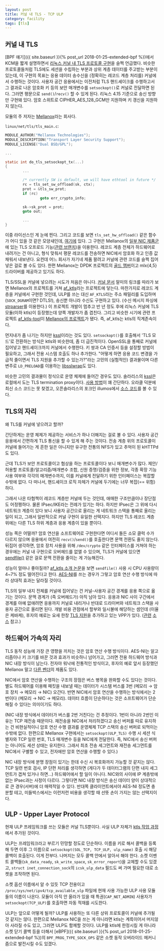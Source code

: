 ```yaml
---
layout: post
title: 커널 내 TLS - TCP ULP
category: facility
tags: [tls]
---
```

## 커널 내 TLS

[BPF 얘기]({{ site.baseurl }}{% post_url 2018-01-25-extended-bpf %})에서 KCM을 짧게 설명하면서 [리눅스 커널 내 TLS 프로토콜 구현](https://wariua.cafe24.com/wiki/Documentation/networking/tls.txt)을 슬쩍 언급했다. 비슷한 프로토콜들처럼 TLS에도 세션을 수립하는 부분과 상위 계층 데이터를 주고받는 부분이 있는데, 이 구현의 목표는 응용 데이터 송수신을 (정확히는 레코드 계층 처리를) 커널에서 수행하는 것이다. 사용자 공간 응용에서는 이전처럼 TLS 핸드셰이크를 수행하고서 그 결과로 나온 암호화 키 등의 보안 매개변수를 `setsockopt()`로 커널로 전달하면 된다. 그러면 평문으로 `send()`/`recv()` 할 수 있게 된다. 리눅스 4.15 기준으로 송신 방향만 구현돼 있다. 암호 스위트로 CIPHER_AES_128_GCM만 지원하며 키 갱신을 지원하지 않는다.

모듈의 주 저자는 [Mellanox](http://www.mellanox.com/)라는 회사다.

`linux/net/tls/tls_main.c`:
```c
MODULE_AUTHOR("Mellanox Technologies");
MODULE_DESCRIPTION("Transport Layer Security Support");
MODULE_LICENSE("Dual BSD/GPL");

...

static int do_tls_setsockopt_tx(...)
{
        ...

        /* currently SW is default, we will have ethtool in future */
        rc = tls_set_sw_offload(sk, ctx);
        prot = &tls_sw_prot;
        if (rc)
                goto err_crypto_info;

        sk->sk_prot = prot;
        goto out;

        ...
}
```

이중 라이선스인 게 눈에 띈다. 그리고 코드를 보면 `tls_set_hw_offload()` 같은 함수가 어디 있을 것 같은 모양새인데, [여기에](https://github.com/Mellanox/tls-offload/blob/tls_device_v3/net/tls/tls_device.c) 있다. 그 구현은 Mellanox의 [일부 NIC 제품군](http://www.mellanox.com/page/programmable_network_adapters)에 있는 TLS 오프로드 기능([관련 브랜치](https://github.com/Mellanox/tls-offload/tree/tls_device_v3))을 이용한다. 레코드 계층 전체가 하드웨어로 내려가는 건 아니고, 형식 맞춰서 평문 레코드를 전송하면 NIC에서 암호화 하고 인증 값 채워서 내보낸다. 요컨데 어느 회사가 자기네 제품 팔려고 커널에 관련 코드를 슬쩍 집어넣은 걸로 볼 수도 있다. 한편 Mellanox는 DPDK 프로젝트의 [골드 멤버](http://dpdk.org/about)이고 mlx{4,5} 드라이버를 제공하고 있기도 하다.

TLS/SSL을 커널에 넣으려는 시도가 처음은 아니다. [커널 문서](https://wariua.cafe24.com/wiki/Documentation/networking/tls.txt) 말미의 링크를 따라가 보면 Mellanox의 프로젝트를 거쳐 [af_ktls](https://github.com/ktls/af_ktls)라는 프로젝트에 닿는다. 마찬가지로 레코드 계층을 커널에서 구현한 것인데, ULP를 쓰는 대신 `AF_KTLS`라는 주소 패밀리를 도입하며 (`SOCK_DGRAM`이면? DTLS!), 송신뿐 아니라 수신도 구현하고 있다. (수신 메시지 파싱에 [strparser](https://wariua.cafe24.com/wiki/Documentation/networking/strparser.txt)를 이용한다.) 이 프로젝트 개발이 멈추고 반 년 정도 후에 리눅스 커널에 TLS 모듈(이하 ktls)이 등장했는데 양쪽 개발자가 좀 겹친다. 그리고 비슷한 시기에 관련 프로젝트 [af_ktls-tool](https://github.com/ktls/af_ktls-tool)이 [Mellanox의 프로젝트](https://github.com/Mellanox/tls-af_ktls_tool)가 됐다. 즉, af_ktls는 ktls의 직계존속이다.

먼지내가 좀 나기는 하지만 [kssl](http://www.ksl.ci.kyutech.ac.jp/~kourai/research/kssl/kssl.html)이라는 것도 있다. `setsockopt()`를 호출해서 'TLS 모드'로 전환하는 방식은 ktls와 비슷한데, 좀 더 급진적이다. OpenSSL을 통째로 커널에 집어넣고 핸드셰이크까지 커널에서 수행한다. 키 쌍과 CA 인증서 등을 설정할 방법이 필요하고, 그래서 전용 시스템 호출도 하나 추가한다. "어떻게 하면 응용 코드 변경을 가급적 줄이면서 TLS 지원을 추가할 수 있는가?"라는 고민의 (실험적인) 결과물이며 다른 변주로 `LD_PRELOAD`를 이용하는 [libsslwrap](http://www.ksl.ci.kyutech.ac.jp/~kourai/research/libsslwrap/libsslwrap.html)도 있다.

비슷한 고민의 결과물이 정식으로 운영 체제에 들어간 경우도 있다. 솔라리스의 [kssl](https://docs.oracle.com/cd/E36784_01/html/E36883/kssl-5.html)은 로컬에서 도는 TLS termination proxy이다. [사용 방법](http://www.c0t0d0s0.org/archives/5575-Less-known-Solaris-Features-kssl.html)이 꽤 간단하다. 오라클 덕분에 최신 소스 코드는 못 찾겠고, 오픈솔라리스의 포크인 illumos에서 [소스 코드](http://src.illumos.org/source/xref/illumos-gate/usr/src/uts/common/inet/kssl/)를 볼 수 있다.

## TLS의 자리

왜 TLS를 커널에 넣으려고 할까?

간단하게는 운영 체제가 제공하는 서비스가 하나 더해지는 걸로 볼 수 있다. 사용자 공간 응용에서 간편하게 TLS 통신을 할 수 있게 해 주는 것이다. 전송 계층 위의 프로토콜이 커널에 들어가는 게 흔한 일은 아니지만 유구한 전통의 NFS가 있고 추억이 된 kHTTPd도 있다.

근데 TLS가 보안 프로토콜이고 협상을 하는 프로토콜이다 보니 매개변수가 많다. 제안/허용할 프로토콜/알고리즘/매개변수 조합, 신원 증명/검증을 위한 정보, 각종 확장 기능 사용 여부와 각각의 매개변수까지, 이를 커널에게 전달하기 위한 인터페이스는 복잡할 수밖에 없다. 다 떠나서, 핸드셰이크 로직 자체가 커널에 두기에는 너무 복잡(== 위험)하다.

그래서 나온 타협책이 레코드 계층만 커널에 두는 것인데, 애매한 구조만큼이나 장단점도 어정쩡하다. 물론 IPsec/IKE라는 전례가 있기는 하다. 하지만 IPsec은 그 위에 다시 네트워크 계층이 있다 보니 사용자 공간으로 올리는 게 네트워크 스택을 통째로 올리는 일이 되고, 그래서 일반적으로 커널 구현이 유일한 선택지다. 하지만 TLS 레코드 계층 위에는 다른 TLS 하위 계층과 응용 계층이 있을 뿐이다.

성능 쪽은 어떨까? 암호 연산을 소프트웨어로 구현한다면 어디서 돌든 소모 클럭 수가 다르지 않으며 응용에서 여전히 `recv()`/`send()`를 호출한다면 문맥 전환도 줄지 않는다. 뒤집어 생각하면, 암호 장치 사용을 위해 `/dev/crypto` 같은 인터페이스를 거쳐야 하는 경우에는 커널 내 구현으로 오버헤드를 없앨 수 있으며, TLS가 커널에 있으면 [sendfile()](https://github.com/wariua/manpages-ko/wiki/sendfile%282%29) 같은 걸로 문맥 전환을 줄이는 게 가능해진다.

성능이 얼마나 좋아질까? [af_ktls 소개 논문](https://netdevconf.org/1.2/papers/ktls.pdf)을 보면 `sendfile()` 사용 시 CPU 사용량이 4~7% 정도 떨어진다고 한다. [AES-NI](https://ko.wikipedia.org/wiki/AES-NI)를 쓰는 경우가 그렇고 암호 연산 수행 방식에 따라 상대적 효과는 달라질 것이다.

TLS의 일부 내지 전체를 커널에 집어넣는 건 커널-사용자 공간 경계를 응용 쪽으로 옮기는 것이다. 문맥 경계가 (즉 오버헤드가) 아직 남아 있다. 응용과 NIC 사이 구간에서 경계를 아예 없애려면 응용까지 커널로 내리거나 반대로 드라이버와 네트워크 스택을 사용자 공간으로 올리면 된다. 개발 비용 관점에서 할부와 일시불에 해당하는 셈인데 (이율은 케바케), 후자의 예로는 요새 한창 [TLS 지원](https://wiki.fd.io/view/VPP/HostStack/TLS)을 추가하고 있는 VPP가 있다. ([관련](https://gerrit.fd.io/r/gitweb?p=vpp.git;a=tree;f=src/vnet/tls;h=1f2349ea297d7fdffd348383d69d0ab2913c12e8;hb=HEAD) [소](https://gerrit.fd.io/r/gitweb?p=vpp.git;a=tree;f=src/plugins/tlsmbedtls;h=b5806ecac0d1249be0c7995e6d62ce34054bbcaf;hb=HEAD)[스](https://gerrit.fd.io/r/gitweb?p=vpp.git;a=tree;f=src/plugins/tlsopenssl;h=50e37d2edea527af92e89e190076ee720a7648a4;hb=HEAD) 참고.)

## 하드웨어 가속의 자리

TLS 동작 성능에 가장 큰 영향을 끼치는 것은 암호 연산 수행 방식이다. AES-NI는 알고리즘이나 키 크기를 바꾼 것과 효과가 비슷하니 넘어가고, 그러면 전용 하드웨어 방식과 NIC 내장 방식이 남는다. 전자야 워낙에 전통적인 방식이고, 후자의 예로 앞서 등장했던 Mellanox 말고 [다른 벤더](http://interfacemasters.com/products/nics/encryption-nics/)의 제품도 있다.

NIC에서 암호 연산을 수행하는 구조의 장점은 버스 병목을 완화할 수도 있다는 것이다. 별도 하드웨어를 이용해 패킷을 내보낼 때는 데이터가 시스템 버스를 3번 (메모리 &rarr; 암호 장치 &rarr; 메모리 &rarr; NIC) 오간다. 반면 NIC에서 암호 연산을 수행하는 방식에서는 2번이다 (메모리 &rarr; NIC &rarr; 메모리). 데이터 흐름이 단순하다는 것은 소프트웨어가 단순해질 수 있다는 의미이기도 하다.

(NIC 내장 방식에서 데이터가 버스를 2번 거친다는 건 추정이다. 1번이 아니라 2번인 이유는 TCP 재전송 때문이다. 재전송을 NIC에서 처리하겠다고 송신 버퍼를 따로 유지하는 건 비현실적이니 암호 연산 수행 결과를 운영체제 TCP 스택의 송신 버퍼로 되먹이는 수밖에 없다. 한편으로 Mellanox 구현에서는 `setsockopt(ULP_TLS)` 수행 시 세션 식별자와 TCP 일련 번호, TLS 매개변수 등을 NIC에게 전달한다. 즉, NIC에서 송신 버퍼는 아니어도 세션 상태는 유지한다. 그래서 최초 전송 세그먼트와 재전송 세그먼트를 NIC에서 구별할 수 있고, 전자에만 암호 연산을 수행할 수 있다.)

NIC 내장 방식에 분명 장점이 있기는 한데 수신 시 복호화까지 가능할 것 같지는 않다. TCP 일련 번호 검사, IP 단편 처리를 생각하면 (게다가 두 데이터그램의 단편 내지 세그먼트가 겹쳐 있거나 하면...) 하드웨어에서 할 일이 아니다. NIC와의 사이에 IP 계층밖에 없는 IPsec과는 사정이 다르다. 그렇다면 NIC 내장 방식은 송신 데이터 양이 상대적으로 큰 경우(서버)에 더 매력적일 수 있다. 반대쪽 클라이언트에서야 AES-NI 정도면 충분할 테고, 미들박스에서는 이런저런 비용을 생각할 때 선뜻 손이 가지는 않는 선택지이다.

## ULP - Upper Layer Protocol

현재 ULP 프레임워크를 쓰는 모듈은 커널 TLS뿐이다. 사실 ULP 자체가 [ktls 작업 과정](https://github.com/Mellanox/tls-offload/commit/30ba54c)에서 추가된 것이다.

ULP는 프레임워크라고 부르기 민망할 정도로 단순하다. 이름을 키로 해서 콜백을 등록해 두면 이후 그 이름으로 `setsockopt(SOL_TCP, TCP_ULP, ulp_name)` 호출 시 해당 콜백이 호출된다. 이게 전부다. 나머지는 모두 콜백 안에서 알아서 해야 한다. 소켓 이벤트 콜백들(`sk_data_ready`, `sk_write_space`, `sk_error_report`)을 교체할 수도 있겠고, `struct inet_connection_sock`의 `icsk_ulp_data` 필드도 써 가며 필요한 대로 소켓을 조작하면 된다.

소켓 옵션 이름에서 알 수 있듯 TCP 전용이고 `/proc/sys/net/ipv4/tcp_available_ulp` 파일에 현재 사용 가능한 ULP 사용 모듈들의 이름이 나온다. 모듈이 아직 안 올라가 있을 때 특권(`CAP_NET_ADMIN`) 사용자가 `setsockopt(TCP_ULP)`를 호출하면 자동 적재를 시도한다.

ULP는 앞으로 어떻게 될까? ULP를 사용하는 또 다른 상위 프로토콜이 커널에 추가될 것 같지는 않다. 한편으로 Mellanox NIC을 쓰는 게 아니라면 ktls는 계륵이어서 머지않아 사라질 수도 있고, 그러면 ULP도 함께할 것이다. ULP를 ktls에 한정시킬 게 아니라 소켓 닫기 콜백 등을 더해서 [eBPF]({{ site.baseurl }}{% post_url 2018-01-25-extended-bpf %})의 `BPF_PROG_TYPE_SOCK_OPS` 같은 소켓 동작 오버라이드 메커니즘으로 발전시킬 수도 있겠다.
